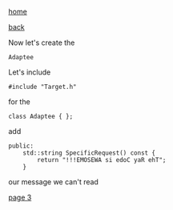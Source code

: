 [home](./page01.md)

[back](./page01.md)

Now let's create the
```
Adaptee
```
Let's include
```
#include "Target.h"
```

for the 
```
class Adaptee { };
```
add
```
public:
    std::string SpecificRequest() const {
        return "!!!EMOSEWA si edoC yaR ehT";
    }
```
our message we can't read

[page 3](./page03.md)
